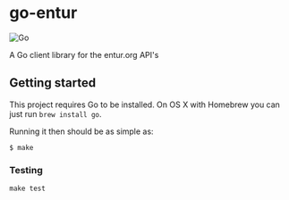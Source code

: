 # go-entur

![Go](https://github.com/larsw/go-entur/workflows/Go/badge.svg)

A Go client library for the entur.org API's

## Getting started

This project requires Go to be installed. On OS X with Homebrew you can just run `brew install go`.

Running it then should be as simple as:

```console
$ make
```

### Testing

``make test``

